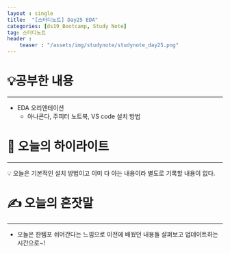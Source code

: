 ```yaml
---
layout : single
title:  "[스터디노트] Day25 EDA"
categories: [ds19_Bootcamp, Study Note]
tag: 스터디노트
header :
    teaser : "/assets/img/studynote/studynote_day25.png"
---
```



# 💡공부한 내용

---

- EDA 오리엔테이션
    - 아나콘다, 주피터 노트북, VS code 설치 방법

# 📝 오늘의 하이라이트

---

<aside>
💡 오늘은 기본적인 설치 방법이고 이미 다 아는 내용이라 별도로 기록할 내용이 없다.

</aside>

# ✍️ 오늘의 혼잣말

---

- 오늘은 한템포 쉬어간다는 느낌으로 이전에 배웠던 내용들 살펴보고 업데이트하는 시간으로~!
